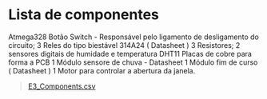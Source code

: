 # Lista de componentes

Atmega328
Botão Switch - Responsável pelo ligamento de desligamento do circuito;
3 Reles do tipo biestável 314A24 ( Datasheet ) 
3 Resistores;
2 sensores digitais de humidade e temperatura DHT11
Placas de cobre para forma a PCB
1 Módulo sensore de chuva - Datasheet
1 Módulo fim de curso ( Datasheet )
1 Motor para controlar a abertura da janela. 

> [E3_Components.csv](https://github.com/f741963/ea075-2023.2/files/13540234/E3_Components.csv)

